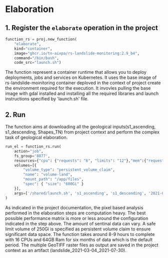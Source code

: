 # Elaboration

## 1. Register the `elaborate` operation in the project

```python
function_rs = proj.new_function(
    "elaborate",
    kind="container",
    image="ghcr.io/tn-aixpa/rs-landslide-monitoring:2.9_b4",
    command="/bin/bash",
    code_src="launch.sh")
```

The function represent a container runtime that allows you to deploy deployments, jobs and services on Kubernetes. It uses the base image of rs-landslide-moinitoring container deploved in the context of project create the environment required for the execution. It invovles pulling the base image with gdal installed and installing all the required libraries and launch instructions specified by 'launch.sh' file.

## 2. Run

The function aims at downloading all the geological inputs(s1_ascending, s1_descending, Shapes_TN) from project context and perform the complex task of geological elaboration.

```python
run_el = function_rs.run(
    action="job",
    fs_group='8877',
    resources={"cpu": {"requests": "6", "limits": "12"},"mem":{"requests": "32Gi", "limits": "64Gi"}},
    volumes=[{
        "volume_type": "persistent_volume_claim",
        "name": "volume-land",
        "mount_path": "/app/files",
        "spec": { "size": "600Gi" }
    }],
    args=['/shared/launch.sh', 's1_ascending', 's1_descending', '2021-03-01', '2021-07-30', 'landslide_2021-03-04_2021-07-30', 'Shapes_TN', 'ammprv_v.shp','POLYGON ((11.687737 46.134408, 11.773911 46.134408, 11.773911 46.174363, 11.687737 46.174363, 11.687737 46.134408))']
)
```

As indicated in the project documentation, the pixel based analysis performed in the elaboration steps are computation heavy. The best possible performance matrix is more or less around the configuration indicated in the step above. The amount of sentinal data can vary. A safe limit volume of 250Gi is specified as persistent volume claim to ensure significant data space. The function takes around 8-9 hours to complete with 16 CPUs and 64GB Ram for six months of data which is the default period. The multiple GeoTIFF raster files as output are saved in the project context as an artifact (landslide_2021-03-04_2021-07-30).
